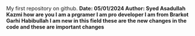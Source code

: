 My first repository on github.
<b>
Date: 05/01/2024
<b>
Author: Syed Asadullah Kazmi
how are you
I am a prgramer
I am pro developer
I am from Brarkot Garhi Habibullah
I am new in this field
these are the new changes in the code
and these are important changes

